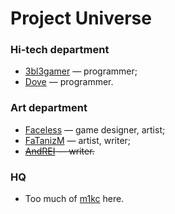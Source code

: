 Project Universe
================


### Hi-tech department

* [3bl3gamer](https://github.com/3bl3gamer) &mdash; programmer;
* [Dove](https://github.com/houjing) &mdash; programmer.


### Art department

* [Faceless](https://github.com/FaceLess1) &mdash; game designer, artist;
* [FaTanizM](https://github.com/FaNatizM) &mdash; artist, writer;
* <del>[AndREI](https://github.com/ryzhikovas) &mdash; writer.</del>


### HQ

* Too much of [m1kc](https://github.com/m1kc) here.
